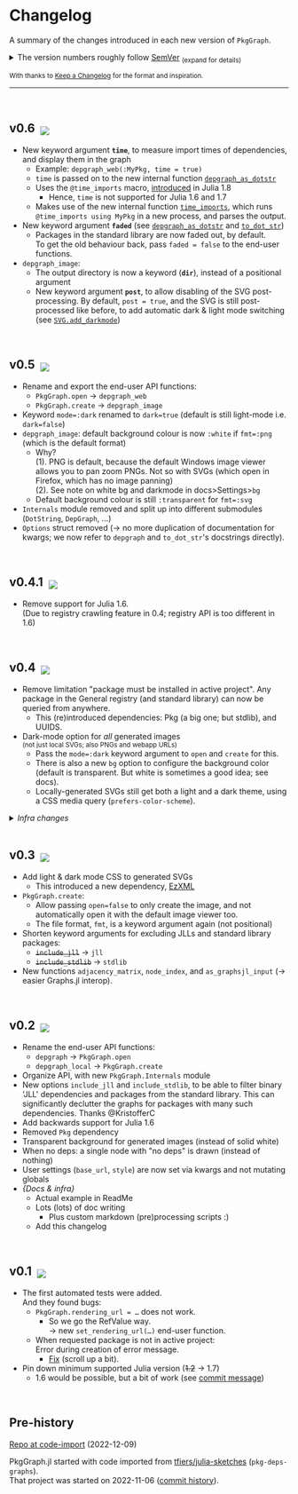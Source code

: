 
# Changelog

A summary of the changes introduced in each new version of `PkgGraph`.

<details><summary>
The version numbers roughly follow <a href="https://semver.org">SemVer</a>
<sub>(expand for details)</sub>
</summary>

  The version format is `major.minor.patch`,\
  with the latter two '`0`' if not specified.

  For versions ≥ `v1`, we try to guarantee that `minor` version increases 
  are not breaking, i.e. that they are backwards compatible.
  
  Before `v1` (so at `v0.x`), minor versions may be (and mostly are) breaking.
  
  `major` version increases are breaking, i.e. they can make existing
  code error.
  
  `patch` versions are for e.g. bugfixes.
</details>

<sub>With thanks to [Keep a Changelog](https://keepachangelog.com) for the format and inspiration.</sub>

<!--
Keep a Changelog recommends these categories for organizing changes
per version: [Added, Changed, Fixed, Removed, Security,
              Deprecated (for soon-to-be removed features)]
-->

-------------


<!-- <br>

## v0.7  &nbsp;<sub>[![][unreleased-badge]][devlink]</sub>

[unreleased-badge]: https://img.shields.io/badge/Unreleased-orange
[devlink]: https://github.com/tfiers/PkgGraph.jl#development

_{no changes yet}_ -->


<br>

## v0.6  &nbsp;<sub>[![][unreleased-badge]][devlink]</sub>

[unreleased-badge]: https://img.shields.io/badge/Unreleased-orange
[devlink]: https://github.com/tfiers/PkgGraph.jl#development

- New keyword argument **`time`**, to measure import times of dependencies,
  and display them in the graph
  - Example: `depgraph_web(:MyPkg, time = true)`
  - `time` is passed on to the new internal function [`depgraph_as_dotstr`]
  - Uses the `@time_imports` macro, [introduced] in Julia 1.8
      - Hence, `time` is not supported for Julia 1.6 and 1.7
  - Makes use of the new internal function [`time_imports`], which runs
    `@time_imports using MyPkg` in a new process, and parses the output.
- New keyword argument **`faded`** (see [`depgraph_as_dotstr`] and [`to_dot_str`])
  - Packages in the standard library are now faded out, by default.\
    To get the old behaviour back, pass `faded = false` to the end-user
    functions.
- `depgraph_image`:
  - The output directory is now a keyword (**`dir`**), instead of a
    positional argument
  - New keyword argument **`post`**, to allow disabling of the SVG
    post-processing. By default, `post = true`, and the SVG is still
    post-processed like before, to add automatic dark & light mode
    switching (see [`SVG.add_darkmode`])

[introduced]: https://github.com/tfiers/PkgGraph.jl/issues/64#issuecomment-1380193445
[`depgraph_as_dotstr`]: https://tfiers.github.io/PkgGraph.jl/dev/ref/internals/#PkgGraph.depgraph_as_dotstr
[`time_imports`]:       https://tfiers.github.io/PkgGraph.jl/dev/ref/internals/#PkgGraph.LoadTime.time_imports
[`to_dot_str`]:         https://tfiers.github.io/PkgGraph.jl/dev/ref/internals/#PkgGraph.DotString.to_dot_str
[`SVG.add_darkmode`]:   https://tfiers.github.io/PkgGraph.jl/dev/ref/internals/#PkgGraph.SVG.add_darkmode
<!-- Update the '/dev/' part in the url here to '/v0.6/' on release -->


<br>

## v0.5  &nbsp;<sub>[![][v0.5-date-badge]][v0.5-release]</sub>

[v0.5-date-badge]: https://img.shields.io/badge/Released_on-2023--01--14-blue
[v0.5-release]: https://github.com/tfiers/PkgGraph.jl/releases/tag/v0.5

- Rename and export the end-user API functions:
  - `PkgGraph.open` → `depgraph_web`
  - `PkgGraph.create` → `depgraph_image`
- Keyword `mode=:dark` renamed to `dark=true` (default is still
  light-mode i.e. `dark=false`)
- `depgraph_image`: default background colour is now `:white` if 
  `fmt=:png` (which is the default format)
  - Why?\
    (1). PNG is default, because the default Windows image viewer allows
    you to pan zoom PNGs. Not so with SVGs (which open in
    Firefox, which has no image panning)\
    (2). See note on white bg and darkmode in docs>Settings>`bg`
  - Default background colour is still `:transparent` for `fmt=:svg`
- `Internals` module removed and split up into different submodules
  (`DotString`, `DepGraph`, …)
- `Options` struct removed (→ no more duplication of documentation for
  kwargs; we now refer to `depgraph` and `to_dot_str`'s docstrings
  directly).


<br>

## v0.4.1  &nbsp;<sub>[![][v0.4.1-date-badge]][v0.4.1-release]</sub>

[v0.4.1-date-badge]: https://img.shields.io/badge/Released_on-2023--01--11-blue
[v0.4.1-release]: https://github.com/tfiers/PkgGraph.jl/releases/tag/v0.4.1

- Remove support for Julia 1.6.\
  (Due to registry crawling feature in 0.4; registry API is too
  different in 1.6)


<br>

## v0.4  &nbsp;<sub>[![][v04-date-badge]][v04-release]</sub>

[v04-date-badge]: https://img.shields.io/badge/Released_on-2023--01--11-blue
[v04-release]: https://github.com/tfiers/PkgGraph.jl/releases/tag/v0.4.0

- Remove limitation "package must be installed in active project".
  Any package in the General registry (and standard library) can now be
  queried from anywhere.
  - This (re)introduced dependencies: Pkg (a big one; but stdlib), and UUIDS.
- Dark-mode option for _all_ generated images\
  <sup>(not just local SVGs; also PNGs and webapp URLs)</sup>
  - Pass the `mode=:dark` keyword argument to `open` and `create` for this.
  - There is also a new `bg` option to configure the background color
    (default is transparent. But white is sometimes a good idea; see docs).
  - Locally-generated SVGs still get both a light and a dark theme, using a CSS media
    query (`prefers-color-scheme`).

<details>
<summary><em>Infra changes</em></summary>

- Add LiveServer.jl, `docs/serve.jl`, 
  and `docs/localdev/Project.toml`, for local doc-builds
  - When editing docstrings, you might still want to use Revise and do
    `include("docs/make.jl")` manually; it seems to not work well with LiveServer.
- `docs/scripts/` in `make.jl` are less verbose now
</details>


<br>

## v0.3  &nbsp;<sub>[![][v03-date-badge]][v03-release]</sub>

[v03-date-badge]: https://img.shields.io/badge/Released_on-2023--01--05-blue
[v03-release]: https://github.com/tfiers/PkgGraph.jl/releases/tag/v0.3.0

- Add light & dark mode CSS to generated SVGs
  - This introduced a new dependency, [EzXML](https://github.com/JuliaIO/EzXML.jl)
- `PkgGraph.create`:
  - Allow passing `open=false` to only create the image, and not automatically
    open it with the default image viewer too.
  - The file format, `fmt`, is a keyword argument again (not positional)
- Shorten keyword arguments for excluding JLLs and standard library packages:
  - ~~`include_jll`~~ → `jll`
  - ~~`include_stdlib`~~ → `stdlib`
- New functions `adjacency_matrix`, `node_index`, and `as_graphsjl_input`
  (→ easier Graphs.jl interop).



<br>

## v0.2  &nbsp;<sub>[![][v02-date-badge]][v02-release]</sub>

[v02-date-badge]: https://img.shields.io/badge/Released_on-2023--01--02-blue
[v02-release]: https://github.com/tfiers/PkgGraph.jl/releases/tag/v0.2.0

- Rename the end-user API functions:
  - `depgraph` → `PkgGraph.open`
  - `depgraph_local` → `PkgGraph.create`
- Organize API, with new `PkgGraph.Internals` module
- New options `include_jll` and `include_stdlib`, to be able to filter
  binary 'JLL' dependencies and packages from the standard library. This can
  significantly declutter the graphs for packages with many such dependencies.
  Thanks @KristofferC
- Add backwards support for Julia 1.6
- Removed `Pkg` dependency
- Transparent background for generated images (instead of solid white)
- When no deps: a single node with "no deps" is drawn (instead of nothing)
- User settings (`base_url`, `style`) are now set via kwargs and not mutating globals
- _{Docs & infra}_
  - Actual example in ReadMe
  - Lots (lots) of doc writing
    - Plus custom markdown (pre)processing scripts :)
  - Add this changelog



<br>

## v0.1  &nbsp;<sub>[![][v01-date-badge]][v01-release]</sub>

[v01-date-badge]: https://img.shields.io/badge/Released_on-2022--12--12-blue
[v01-release]: https://github.com/tfiers/PkgGraph.jl/releases/tag/v0.1.0

- The first automated tests were added.\
  And they found bugs:
  - `PkgGraph.rendering_url = …` does not work.
      - So we go the RefValue way.\
        → new `set_rendering_url(…)` end-user function.
  - When requested package is not in active project:\
    Error during creation of error message.
    - [Fix](https://github.com/tfiers/PkgGraph.jl/commit/f70e5aa#r92719993)
      (scroll up a bit).
- Pin down minimum supported Julia version (~~1.2~~ → 1.7)
  - 1.6 would be possible, but a bit of work (see [commit message](https://github.com/tfiers/PkgGraph.jl/commit/2e39f84))



<br>

## Pre-history

[Repo at code-import][@import] (2022-12-09)

PkgGraph.jl started with code imported from [tfiers/julia-sketches][sketches]
(`pkg-deps-graphs`).\
That project was started on 2022-11-06 ([commit history][pre-hist]).

[@import]:  https://github.com/tfiers/PkgGraph.jl/tree/sketch-import
[sketches]: https://github.com/tfiers/julia-sketches
[pre-hist]: https://github.com/tfiers/julia-sketches/commits/main/pkg-deps-graph
